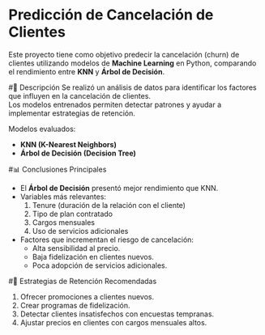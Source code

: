 # Predicción de Cancelación de Clientes

Este proyecto tiene como objetivo predecir la cancelación (churn) de clientes utilizando modelos de **Machine Learning** en Python, comparando el rendimiento entre **KNN** y **Árbol de Decisión**.

#📌 Descripción
Se realizó un análisis de datos para identificar los factores que influyen en la cancelación de clientes.  
Los modelos entrenados permiten detectar patrones y ayudar a implementar estrategias de retención.

Modelos evaluados:
- **KNN (K-Nearest Neighbors)**
- **Árbol de Decisión (Decision Tree)**

#📊 Conclusiones Principales
- El **Árbol de Decisión** presentó mejor rendimiento que KNN.
- Variables más relevantes:
  1. Tenure (duración de la relación con el cliente)
  2. Tipo de plan contratado
  3. Cargos mensuales
  4. Uso de servicios adicionales
- Factores que incrementan el riesgo de cancelación:
  - Alta sensibilidad al precio.
  - Baja fidelización en clientes nuevos.
  - Poca adopción de servicios adicionales.

#🚀 Estrategias de Retención Recomendadas
1. Ofrecer promociones a clientes nuevos.
2. Crear programas de fidelización.
3. Detectar clientes insatisfechos con encuestas tempranas.
4. Ajustar precios en clientes con cargos mensuales altos.
